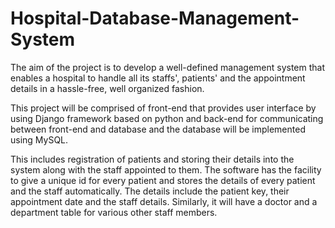 # Hospital-Database-Management-System

The aim of the project is to develop a well-defined management system that enables a hospital to handle all its staffs', patients' and the appointment details in a hassle-free, well organized fashion. 

This project will be comprised of front-end that provides user interface by using Django framework based on python and back-end for communicating between front-end and database and the database will be implemented using MySQL.

This includes registration of patients and storing their details into the system along with the staff appointed to them. 
The software has the facility to give a unique id for every patient and stores the details of every patient and the staff automatically.
The details include the patient key, their appointment date and the staff details.
Similarly, it will have a doctor and a department table for various other staff members.
